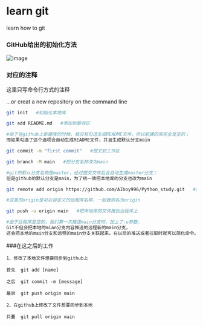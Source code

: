 # learn git
learn how to git

### GitHub给出的初始化方法

![image](https://github.com/AIboy996/learngit/blob/master/%E6%96%B0%E5%BB%BA%E5%BA%93.bmp)

### 对应的注释
这里只写命令行方式的注释

...or creat a new repository on the command line
```bash
git init   #初始化本地库

git add README.md   #添加到暂存区

#由于在github上新建库的时候，我没有勾选生成README文件，所以新建的库完全是空的；
而如果勾选了这个选项会自动生成README文件，并且生成默认分支main

git commit -m "first commit"   #提交到工作区

git branch -M main   #把分支名称改为main

#git的默认分支名称是master，经过提交文件后会自动生成master分支；
但是github的默认分支是main，为了统一故把本地库的分支也改为main

git remote add origin https://github.com/AIboy996/Python_study.git   #链接到远程库

#这里的origin是可以自定义的远程库名称，一般就命名为origin

git push -u origin main   #把本地库的文件推到远程库上

#由于远程库是空的，我们第一次推送main分支时，加上了-u参数，
Git不但会把本地的mian分支内容推送的远程新的main分支，
还会把本地的main分支和远程的main分支关联起来，在以后的推送或者拉取时就可以简化命令。
```
###在这之后的工作
```git
1、修改了本地文件想要同步到github上

首先  git add [name]

之后  git commit -m [message]

最后  git push origin main

2、在github上修改了文件想要同步到本地

只要  git pull origin main
```
